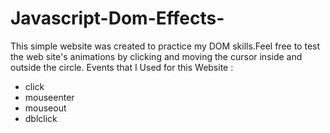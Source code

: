 # Javascript-Dom-Effects-

This simple website was created to practice my DOM skills.Feel free to test the web site's animations by clicking and moving the cursor inside and outside the circle.
Events that I Used for this Website : 

- click 
- mouseenter
- mouseout
- dblclick
